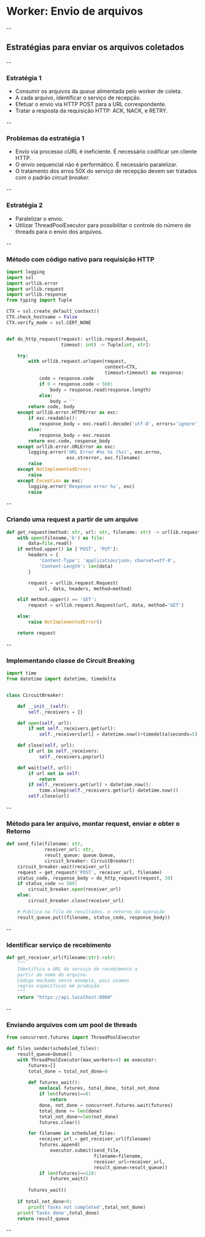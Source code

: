 # Worker: Envio de arquivos

--

## Estratégias para enviar os arquivos coletados

--
### Estratégia 1

<ul>
<li class="fragment">Consumir os arquivos da <i>queue</i> alimentada pelo worker de coleta.</li>
<li class="fragment">A cada arquivo, identificar o serviço de recepção.</li>
<li class="fragment">Efetuar o envio via HTTP POST para a URL correspondente.</li>
<li class="fragment">Tratar a resposta da requisição HTTP: ACK, NACK, e RETRY.</li>

</ul>

--
<h3><span class="mdi mdi-comment-alert"></span> Problemas da estratégia 1</h3>

<ul>
<li class="fragment">Envio via processo cURL é ineficiente. É necessário codificar um cliente HTTP.</li>
<li class="fragment">O envio sequencial não é performático. É necessário paralelizar.</li>
<li class="fragment">O tratamento dos erros 50X do serviço de recepção devem ser tratados com o padrão <i>circuit breaker</i>.</li>
</ul>

--
### Estratégia 2

<ul>
<li class="fragment"><span class="mdi mdi-head-question"/> Paralelizar o envio.</li>
<li class="fragment"><span class="mdi mdi-head-question"/> Utilizar ThreadPoolExecutor para possibilitar o controle do número de threads para o envio dos arquivos.</li>
</ul>

--
### Método com código nativo para requisição HTTP

```python
import logging
import ssl
import urllib.error
import urllib.request
import urllib.response
from typing import Tuple

CTX = ssl.create_default_context()
CTX.check_hostname = False
CTX.verify_mode = ssl.CERT_NONE


def do_http_request(request: urllib.request.Request, 
                    timeout: int) -> Tuple[int, str]:

    try:
        with urllib.request.urlopen(request,
                                    context=CTX,
                                    timeout=timeout) as response:
            code = response.code
            if 0 < response.code < 500:
                body = response.read(response.length)
            else:
                body = ''
        return code, body
    except urllib.error.HTTPError as exc:
        if exc.readable():
            response_body = exc.read().decode('utf-8', errors='ignore')
        else:
            response_body = exc.reason
        return exc.code, response_body
    except urllib.error.URLError as exc:
        logging.error('URL Error #%s %s (%s)', exc.errno,
                      exc.strerror, exc.filename)
        raise
    except NotImplementedError:
        raise
    except Exception as exc:
        logging.error('Response error %s', exc)
        raise
```
--
### Criando uma request a partir de um arquivo
```python
def get_request(method: str, url: str, filename: str) -> urllib.request.Request:
    with open(filename,'b') as file:
        data=file.read()
    if method.upper() in ['POST', 'PUT']:
        headers = {
            'Content-Type': 'application/json; charset=utf-8',
            'Content-Length': len(data)
        }

        request = urllib.request.Request(
            url, data, headers, method=method)

    elif method.upper() == 'GET':
        request = urllib.request.Request(url, data, method='GET')

    else:
        raise NotImplementedError()

    return request
```
--
### Implementando classe de Circuit Breaking

```python
import time
from datetime import datetime, timedelta


class CircuitBreaker:

    def __init__(self):
        self._receivers = {}

    def open(self, url):
        if not self._receivers.get(url):
            self._receivers[url] = datetime.now()+timedelta(seconds=5)

    def close(self, url):
        if url in self._receivers:
            self._receivers.pop(url)

    def wait(self, url):
        if url not in self:
            return
        if self._receivers.get(url) > datetime.now():
            time.sleep(self._receivers.get(url)-datetime.now())
        self.close(url)
```
--
### Método para ler arquivo, montar request, enviar e obter o Retorno
```python
def send_file(filename: str,
              receiver_url: str,
              result_queue: queue.Queue,
              circuit_breaker: CircuitBreaker):
    circuit_breaker.wait(receiver_url)
    request = get_request('POST', receiver_url, filename)
    status_code, response_body = do_http_request(request, 30)
    if status_code >= 500:
        circuit_breaker.open(receiver_url)
    else:
        circuit_breaker.close(receiver_url)

    # Publica na fila de resultados, o retorno da operação
    result_queue.put((filename, status_code, response_body))
```
--
### Identificar serviço de recebimento

```python
def get_receiver_url(filename:str)->str:
    """
    Identifica a URL do serviço de recebimento a 
    partir do nome do arquivo.
    Código mockado neste exemplo, pois usamos 
    regras específicas em produção.
    """
    return "https://api.localhost:8080"
```
--

### Enviando arquivos com um pool de threads
```python
from concurrent.futures import ThreadPoolExecutor

def files_sender(scheduled_files):
    result_queue=Queue()
    with ThreadPoolExecutor(max_workers=4) as executor:
        futures=[]
        total_done = total_not_done=0
        
        def futures_wait():
            nonlocal futures, total_done, total_not_done
            if len(futures)==0:
                return
            done, not_done = concurrent.futures.wait(futures)
            total_done += len(done)
            total_not_done+=len(not_done)
            futures.clear()            

        for filename in scheduled_files:            
            receiver_url = get_receiver_url(filename)
            futures.append(
                executor.submit(send_file,
                                filename=filename,
                                receiver_url=receiver_url,
                                result_queue=result_queue))
            if len(futures)==128:
                futures_wait()
                
        futures_wait()
        
    if total_not_done>0:
        print('Tasks not completed',total_not_done)
    print('Tasks done',total_done)
    return result_queue
```
--
